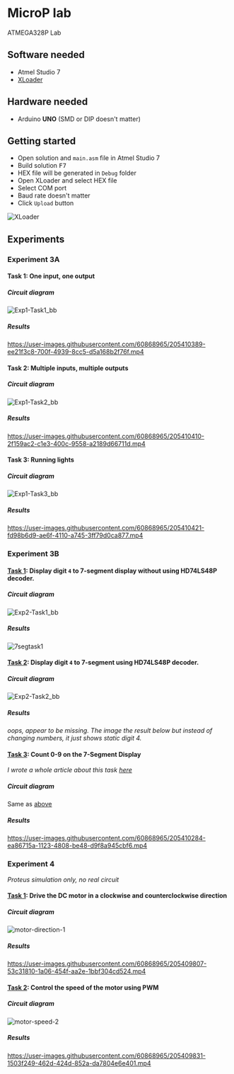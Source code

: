 # MicroP lab

ATMEGA328P Lab

## Software needed

- Atmel Studio 7
- [XLoader](https://drive.google.com/file/d/1BTLT7Clmqs_WUpZJBSc3pkpbzsU62Ep4/view?usp=share_link)

## Hardware needed

- Arduino **UNO** (SMD or DIP doesn't matter)

## Getting started

- Open solution and `main.asm` file in Atmel Studio 7
- Build solution <kbd>F7</kbd>
- HEX file will be generated in `Debug` folder
- Open XLoader and select HEX file
- Select COM port
- Baud rate doesn't matter
- Click `Upload` button

![XLoader](https://i.imgur.com/euAKa3I.png)

## Experiments

### Experiment 3A

#### Task 1: One input, one output

##### Circuit diagram

![Exp1-Task1_bb](https://user-images.githubusercontent.com/60868965/205410039-24f589ea-aa8e-47fd-911a-49c254935f87.png)

##### Results

https://user-images.githubusercontent.com/60868965/205410389-ee21f3c8-700f-4939-8cc5-d5a168b2f76f.mp4

#### Task 2: Multiple inputs, multiple outputs

##### Circuit diagram

![Exp1-Task2_bb](https://user-images.githubusercontent.com/60868965/205410047-6a007103-037e-44a5-aac1-f27afa1f2853.png)

##### Results

https://user-images.githubusercontent.com/60868965/205410410-2f159ac2-c1e3-400c-9558-a2189d66711d.mp4

#### Task 3: Running lights

##### Circuit diagram

![Exp1-Task3_bb](https://user-images.githubusercontent.com/60868965/205410059-98c01fd8-94d4-4e53-ab3b-0bb8c289d9e8.png)

##### Results

https://user-images.githubusercontent.com/60868965/205410421-fd98b6d9-ae6f-4110-a745-3ff79d0ca877.mp4

### Experiment 3B

#### [Task 1](/Exp2-Task1/): Display digit `4` to 7-segment display **without** using HD74LS48P decoder.

##### Circuit diagram

![Exp2-Task1_bb](https://user-images.githubusercontent.com/60868965/205410015-5f49501b-2f41-46b3-afce-49a292adfba5.png)

##### Results

![7segtask1](https://user-images.githubusercontent.com/60868965/205414368-95878d2d-1f94-4c34-985d-244ff4ccd8f3.jpg)

#### [Task 2](/Exp2-Task2/): Display digit `4` to 7-segment **using** HD74LS48P decoder.

##### Circuit diagram

![Exp2-Task2_bb](https://user-images.githubusercontent.com/60868965/205410024-90264992-5cb7-4bb7-ac56-cc17c94c603e.png)

##### Results

_oops, appear to be missing. The image the result below but instead of changing numbers, it just shows static digit 4._

#### [Task 3](/Exp2-Task3/): Count 0-9 on the 7-Segment Display

_I wrote a whole article about this task [here](https://iqfareez.com/blog/count-09-using-arduino-uno-atmega328p-in-assembly)_

##### Circuit diagram

Same as [above](#circuit-diagram-4)

##### Results

https://user-images.githubusercontent.com/60868965/205410284-ea86715a-1123-4808-be48-d9f8a945cbf6.mp4

### Experiment 4

_Proteus simulation only, no real circuit_

#### [Task 1](/Exp4-Task1/): Drive the DC motor in a clockwise and counterclockwise direction

##### Circuit diagram

![motor-direction-1](https://user-images.githubusercontent.com/60868965/205409882-db26e93f-85d8-4169-a145-00a9beef1b24.SVG)

##### Results

https://user-images.githubusercontent.com/60868965/205409807-53c31810-1a06-454f-aa2e-1bbf304cd524.mp4

#### [Task 2](/Exp4-Task2/): Control the speed of the motor using PWM

##### Circuit diagram

![motor-speed-2](https://user-images.githubusercontent.com/60868965/205409918-6bc1f4b2-110c-4adb-85ca-12fcd4a4dc78.SVG)

##### Results

https://user-images.githubusercontent.com/60868965/205409831-1503f249-462d-424d-852a-da7804e6e401.mp4
